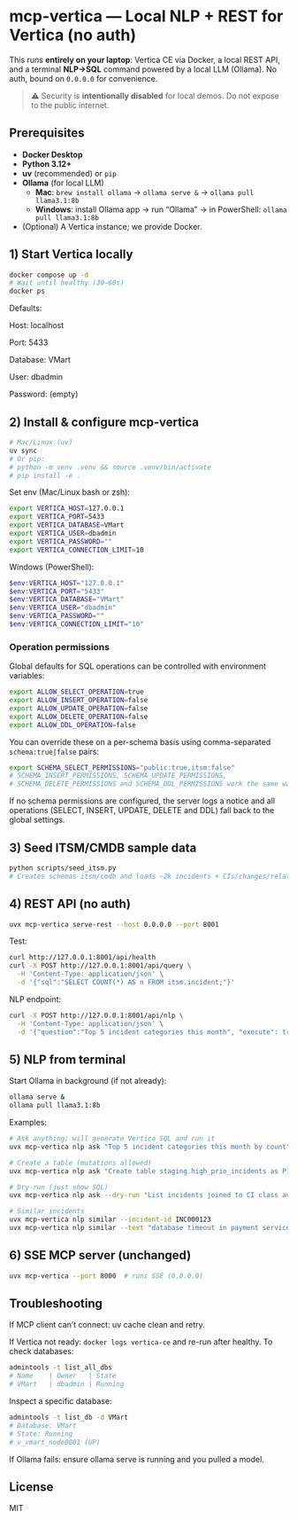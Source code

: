 # mcp-vertica — Local NLP + REST for Vertica (no auth)

This runs **entirely on your laptop**: Vertica CE via Docker, a local REST API, and a terminal **NLP→SQL** command powered by a local LLM (Ollama). No auth, bound on `0.0.0.0` for convenience.

> ⚠️ Security is **intentionally disabled** for local demos. Do not expose to the public internet.

## Prerequisites

- **Docker Desktop**
- **Python 3.12+**
- **uv** (recommended) or `pip`
- **Ollama** (for local LLM)
  - **Mac**: `brew install ollama` → `ollama serve &` → `ollama pull llama3.1:8b`
  - **Windows**: install Ollama app → run “Ollama” → in PowerShell: `ollama pull llama3.1:8b`
- (Optional) A Vertica instance; we provide Docker.

## 1) Start Vertica locally

```bash
docker compose up -d
# Wait until healthy (30–60s)
docker ps
```

Defaults:

Host: localhost

Port: 5433

Database: VMart

User: dbadmin

Password: (empty)

## 2) Install & configure mcp-vertica
```bash
# Mac/Linux (uv)
uv sync
# Or pip:
# python -m venv .venv && source .venv/bin/activate
# pip install -e .
```

Set env (Mac/Linux bash or zsh):

```bash
export VERTICA_HOST=127.0.0.1
export VERTICA_PORT=5433
export VERTICA_DATABASE=VMart
export VERTICA_USER=dbadmin
export VERTICA_PASSWORD=""
export VERTICA_CONNECTION_LIMIT=10
```

Windows (PowerShell):

```powershell
$env:VERTICA_HOST="127.0.0.1"
$env:VERTICA_PORT="5433"
$env:VERTICA_DATABASE="VMart"
$env:VERTICA_USER="dbadmin"
$env:VERTICA_PASSWORD=""
$env:VERTICA_CONNECTION_LIMIT="10"
```

### Operation permissions

Global defaults for SQL operations can be controlled with environment variables:

```bash
export ALLOW_SELECT_OPERATION=true
export ALLOW_INSERT_OPERATION=false
export ALLOW_UPDATE_OPERATION=false
export ALLOW_DELETE_OPERATION=false
export ALLOW_DDL_OPERATION=false
```

You can override these on a per-schema basis using comma-separated
`schema:true|false` pairs:

```bash
export SCHEMA_SELECT_PERMISSIONS="public:true,itsm:false"
# SCHEMA_INSERT_PERMISSIONS, SCHEMA_UPDATE_PERMISSIONS,
# SCHEMA_DELETE_PERMISSIONS and SCHEMA_DDL_PERMISSIONS work the same way
```

If no schema permissions are configured, the server logs a notice and all
operations (SELECT, INSERT, UPDATE, DELETE and DDL) fall back to the global
settings.

## 3) Seed ITSM/CMDB sample data
```bash
python scripts/seed_itsm.py
# Creates schemas itsm/cmdb and loads ~2k incidents + CIs/changes/relations
```

## 4) REST API (no auth)
```bash
uvx mcp-vertica serve-rest --host 0.0.0.0 --port 8001
```

Test:

```bash
curl http://127.0.0.1:8001/api/health
curl -X POST http://127.0.0.1:8001/api/query \
  -H 'Content-Type: application/json' \
  -d '{"sql":"SELECT COUNT(*) AS n FROM itsm.incident;"}'
```

NLP endpoint:

```bash
curl -X POST http://127.0.0.1:8001/api/nlp \
  -H 'Content-Type: application/json' \
  -d '{"question":"Top 5 incident categories this month", "execute": true}'
```

## 5) NLP from terminal

Start Ollama in background (if not already):

```bash
ollama serve &
ollama pull llama3.1:8b
```

Examples:

```bash
# Ask anything; will generate Vertica SQL and run it
uvx mcp-vertica nlp ask "Top 5 incident categories this month by count"

# Create a table (mutations allowed)
uvx mcp-vertica nlp ask "Create table staging.high_prio_incidents as P1 incidents last 7 days"

# Dry-run (just show SQL)
uvx mcp-vertica nlp ask --dry-run "List incidents joined to CI class and change window overlap"

# Similar incidents
uvx mcp-vertica nlp similar --incident-id INC000123
uvx mcp-vertica nlp similar --text "database timeout in payment service" --top-k 10
```

## 6) SSE MCP server (unchanged)
```bash
uvx mcp-vertica --port 8000  # runs SSE (0.0.0.0)
```

## Troubleshooting

If MCP client can’t connect: uv cache clean and retry.

If Vertica not ready: `docker logs vertica-ce` and re-run after healthy. To
check databases:

```bash
admintools -t list_all_dbs
# Name    | Owner   | State
# VMart   | dbadmin | Running
```

Inspect a specific database:

```bash
admintools -t list_db -d VMart
# Database: VMart
# State: Running
# v_vmart_node0001 (UP)
```

If Ollama fails: ensure ollama serve is running and you pulled a model.

## License

MIT
